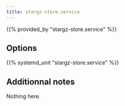 ```yaml
---
title: stargz-store.service
---
```


{{% provided_by "stargz-store.service" %}}

## Options

{{% systemd_unit "stargz-store.service" %}}

## Additionnal notes

Nothing here.